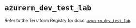 # `azurerm_dev_test_lab`

Refer to the Terraform Registry for docs: [`azurerm_dev_test_lab`](https://registry.terraform.io/providers/hashicorp/azurerm/2.99.0/docs/resources/dev_test_lab).

